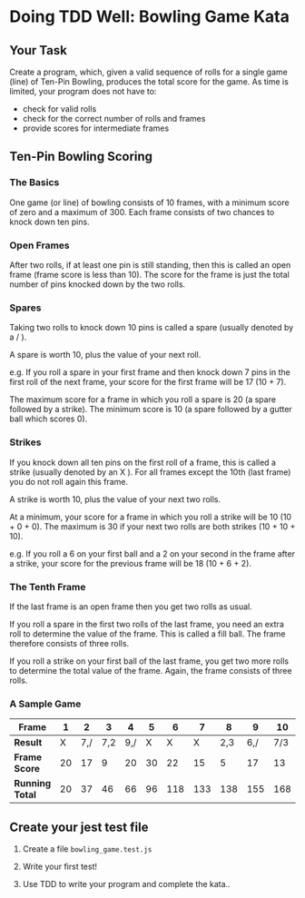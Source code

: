 # Doing TDD Well: Bowling Game Kata

## Your Task

Create a program, which, given a valid sequence of rolls for a single game (line) of Ten-Pin Bowling, produces the total score for the game. As time is limited, your program does not have to:

* check for valid rolls
* check for the correct number of rolls and frames
* provide scores for intermediate frames

## Ten-Pin Bowling Scoring

### The Basics

One game (or line) of bowling consists of 10 frames, with a minimum score of zero and a maximum of 300. Each frame consists of two chances to knock down ten pins.


### Open Frames

After two rolls, if at least one pin is still standing, then this is called an open frame (frame score is less than 10). The score for the frame is just the total number of pins knocked down by the two rolls.

### Spares

Taking two rolls to knock down 10 pins is called a spare (usually denoted by a / ).

A spare is worth 10, plus the value of your next roll.

e.g. If you roll a spare in your first frame and then knock down 7 pins in the first roll of the next frame, your score for the first frame will be 17 (10 + 7).

The maximum score for a frame in which you roll a spare is 20 (a spare followed by a strike). The minimum score is 10 (a spare followed by a gutter ball which scores 0).

### Strikes

If you knock down all ten pins on the first roll of a frame, this is called a strike (usually denoted by an X ). For all frames except the 10th (last frame) you do not roll again this frame.

A strike is worth 10, plus the value of your next two rolls.

At a minimum, your score for a frame in which you roll a strike will be 10 (10 + 0 + 0). The maximum is 30 if your next two rolls are both strikes (10 + 10 + 10).

e.g. If you roll a 6 on your first ball and a 2 on your second in the frame after a strike, your score for the previous frame will be 18 (10 + 6 + 2).

### The Tenth Frame

If the last frame is an open frame then you get two rolls as usual.

If you roll a spare in the first two rolls of the last frame, you need an extra roll to determine the value of the frame. This is called a fill ball. The frame therefore consists of three rolls.

If you roll a strike on your first ball of the last frame, you get two more rolls to determine the total value of the frame. Again, the frame consists of three rolls.

### A Sample Game
Frame|1|2|3|4|5|6|7|8|9|10  
-----|---|---|---|---|---|---|---|---|---|--- 
**Result**|X|7,/|7,2|9,/|X|X|X|2,3|6,/|7/3
**Frame Score** |20|17|9|20|30|22|15|5|17|13
**Running Total**|20|37|46|66|96|118|133|138|155|168


## Create your jest test file


1.  Create a file `bowling_game.test.js` 

2.  Write your first test!

3.  Use TDD to write your program and complete the kata..


